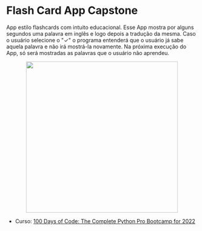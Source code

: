 # Flash Card App Capstone
App estilo flashcards com intuito educacional.
Esse App mostra por alguns segundos uma palavra em inglês e logo depois a tradução da mesma. Caso o usuário selecione o "✓" o programa entenderá que o usuário já sabe aquela palavra e não irá mostrá-la novamente. Na próxima execução do App, só será mostradas as palavras que o usuário não aprendeu.

<p align="center">
<img src="https://user-images.githubusercontent.com/95550011/194419322-92666e17-ecf4-4c1d-9271-8df38dd2053c.gif" width="400px"/>
</p>


* Curso: [100 Days of Code: The Complete Python Pro Bootcamp for 2022](https://www.udemy.com/course/100-days-of-code)
